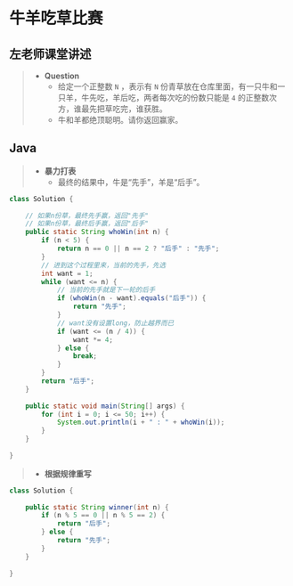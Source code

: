# 牛羊吃草比赛

## 左老师课堂讲述

> - **Question**
>   - 给定一个正整数 `N` ，表示有 `N` 份青草放在仓库里面，有一只牛和一只羊，牛先吃，羊后吃，两者每次吃的份数只能是 `4` 的正整数次方，谁最先把草吃完，谁获胜。
>   - 牛和羊都绝顶聪明。请你返回赢家。

## Java

> - **暴力打表**
>   - 最终的结果中，牛是“先手”，羊是“后手”。

```java
class Solution {
    
    // 如果n份草，最终先手赢，返回"先手"
    // 如果n份草，最终后手赢，返回"后手"
    public static String whoWin(int n) {
        if (n < 5) {
            return n == 0 || n == 2 ? "后手" : "先手";
        }
        // 进到这个过程里来，当前的先手，先选
        int want = 1;
        while (want <= n) {
            // 当前的先手就是下一轮的后手
            if (whoWin(n - want).equals("后手")) {
                return "先手";
            }
            // want没有设置long，防止越界而已
            if (want <= (n / 4)) {
                want *= 4;
            } else {
                break;
            }
        }
        return "后手";
    }
    
    public static void main(String[] args) {
        for (int i = 0; i <= 50; i++) {
            System.out.println(i + " : " + whoWin(i));
        }
    }
    
}
```

> - **根据规律重写**

```java
class Solution {
    
    public static String winner(int n) {
        if (n % 5 == 0 || n % 5 == 2) {
            return "后手";
        } else {
            return "先手";
        }
    }
    
}
```
